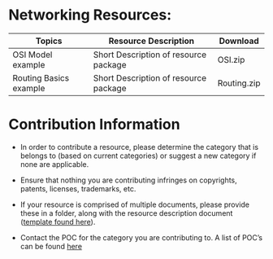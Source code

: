 Networking Resources:
=====================

| Topics                 | Resource Description                  | Download    |
|------------------------|---------------------------------------|-------------|
| OSI Model example      | Short Description of resource package | OSI.zip     |
| Routing Basics example | Short Description of resource package | Routing.zip |

Contribution Information
========================

-   In order to contribute a resource, please determine the category that is
    belongs to (based on current categories) or suggest a new category if none
    are applicable.

-   Ensure that nothing you are contributing infringes on copyrights, patents,
    licenses, trademarks, etc.

-   If your resource is comprised of multiple documents, please provide these in
    a folder, along with the resource description document ([template found
    here](descriptiontemplate)).

-   Contact the POC for the category you are contributing to. A list of POC’s
    can be found [here](contacts.md)
